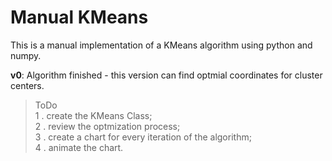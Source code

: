 # Manual KMeans

This is a manual implementation of a KMeans algorithm using python and numpy.

**v0**: Algorithm finished - this version can find optmial coordinates for cluster centers.

> ToDo  
1 . create the KMeans Class;<br>
2 . review the optmization process;<br>
3 . create a chart for every iteration of the algorithm;<br>
4 . animate the chart.
